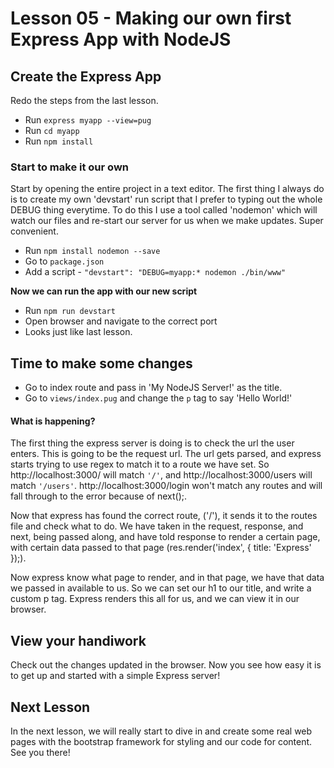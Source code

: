 # Lesson 05 - Making our own first Express App with NodeJS

## Create the Express App

Redo the steps from the last lesson.
* Run `express myapp --view=pug`
* Run `cd myapp`
* Run `npm install`

### Start to make it our own

Start by opening the entire project in a text editor. The first thing I always do is to create my own 'devstart' run script that I prefer to typing out the whole DEBUG thing everytime. To do this I use a tool called 'nodemon' which will watch our files and re-start our server for us when we make updates. Super convenient.

* Run `npm install nodemon --save`
* Go to `package.json`
* Add a script - `"devstart": "DEBUG=myapp:* nodemon ./bin/www"`

**Now we can run the app with our new script**

* Run `npm run devstart`
* Open browser and navigate to the correct port
* Looks just like last lesson.

## Time to make some changes

* Go to index route and pass in 'My NodeJS Server!' as the title.
* Go to `views/index.pug` and change the `p` tag to say 'Hello World!'

#### What is happening? 

The first thing the express server is doing is to check the url the user enters. This is going to be the request url. The url gets parsed, and express starts trying to use regex to match it to a route we have set. So http://localhost:3000/ will match `'/'`, and http://localhost:3000/users will match `'/users'`. http://localhost:3000/login won't match any routes and will fall through to the error because of next();. 

Now that express has found the correct route, ('/'), it sends it to the routes file and check what to do. We have taken in the request, response, and next, being passed along, and have told response to render a certain page, with certain data passed to that page (res.render('index', { title: 'Express' });).

Now express know what page to render, and in that page, we have that data we passed in available to us. So we can set our h1 to our title, and write a custom p tag. Express renders this all for us, and we can view it in our browser.

## View your handiwork

Check out the changes updated in the browser. Now you see how easy it is to get up and started with a simple Express server!

## Next Lesson

In the next lesson, we will really start to dive in and create some real web pages with the bootstrap framework for styling and our code for content. See you there!